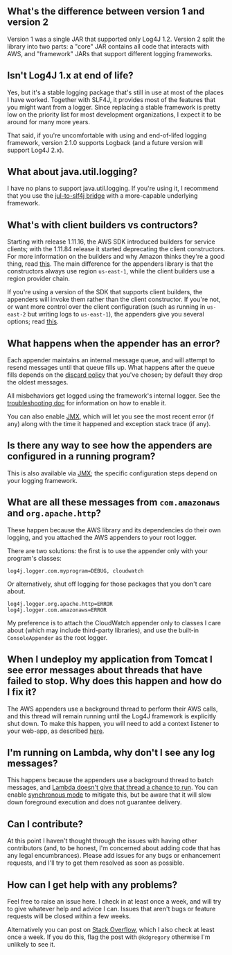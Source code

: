 ## What's the difference between version 1 and version 2

  Version 1 was a single JAR that supported only Log4J 1.2. Version 2 split the library
  into two parts: a "core" JAR contains all code that interacts with AWS, and "framework"
  JARs that support different logging frameworks.

## Isn't Log4J 1.x at end of life?

  Yes, but it's a stable logging package that's still in use at most of the places I
  have worked. Together with SLF4J, it provides most of the features that you might
  want from a logger. Since replacing a stable framework is pretty low on the priority
  list for most development organizations, I expect it to be around for many more years.

  That said, if you're uncomfortable with using and end-of-lifed logging framework,
  version 2.1.0 supports Logback (and a future version will support Log4J 2.x).

## What about java.util.logging?

  I have no plans to support java.util.logging. If you're using it, I recommend that you
  use the [jul-to-slf4j bridge](https://www.slf4j.org/legacy.html) with a more-capable
  underlying framework.

## What's with client builders vs contructors?

  Starting with release 1.11.16, the AWS SDK introduced builders for service clients; with
  the 1.11.84 release it started deprecating the client constructors. For more information
  on the builders and why Amazon thinks they're a good thing, read
  [this](https://aws.amazon.com/blogs/developer/client-constructors-now-deprecated/).
  The main difference for the appenders library is that the constructors always use
  region `us-east-1`, while the client builders use a region provider chain.

  If you're using a version of the SDK that supports client builders, the appenders will
  invoke them rather than the client constructor. If you're not, or want more control over
  the client configuration (such as running in `us-east-2` but writing logs to `us-east-1`),
  the appenders give you several options; read [this](docs/service-client.md).

## What happens when the appender has an error?

  Each appender maintains an internal message queue, and will attempt to resend messages
  until that queue fills up. What happens after the queue fills depends on the [discard
  policy](docs/design.md#message-discard) that you've chosen; by default they drop the
  oldest messages.

  All misbehaviors get logged using the framework's internal logger. See the [troubleshooting
  doc](docs/troubleshooting.md) for information on how to enable it.

  You can also enable [JMX](docs/jmx.md), which will let you see the most recent error (if any)
  along with the time it happened and exception stack trace (if any).

## Is there any way to see how the appenders are configured in a running program?

  This is also available via [JMX](docs/jmx.md); the specific configuration steps
  depend on your logging framework.

## What are all these messages from `com.amazonaws` and `org.apache.http`?

  These happen because the AWS library and its dependencies do their own logging, and
  you attached the AWS appenders to your root logger.

  There are two solutions: the first is to use the appender only with your program's
  classes:

```
log4j.logger.com.myprogram=DEBUG, cloudwatch
```

  Or alternatively, shut off logging for those packages that you don't care about.

```
log4j.logger.org.apache.http=ERROR
log4j.logger.com.amazonaws=ERROR
```

  My preference is to attach the CloudWatch appender only to classes I care about (which
  may include third-party libraries), and use the built-in `ConsoleAppender` as the root
  logger.

## When I undeploy my application from Tomcat I see error messages about threads that have failed to stop. Why does this happen and how do I fix it?

   The AWS appenders use a background thread to perform their AWS calls, and this thread
   will remain running until the Log4J framework is explicitly shut down. To make this
   happen, you will need to add a context listener to your web-app, as described
   [here](docs/tomcat.md).

## I'm running on Lambda, why don't I see any log messages?

   This happens because the appenders use a background thread to batch messages, and [Lambda
   doesn't give that thread a chance to run](https://blog.kdgregory.com/2019/01/multi-threaded-programming-with-aws.html).
   You can enable [synchronous mode](docs/design.md#synchronous-mode) to mitigate this, but
   be aware that it will slow down foreground execution and does not guarantee delivery.

## Can I contribute?

  At this point I haven't thought through the issues with having other contributors (and,
  to be honest, I'm concerned about adding code that has any legal encumbrances). Please
  add issues for any bugs or enhancement requests, and I'll try to get them resolved as
  soon as possible.

## How can I get help with any problems?

  Feel free to raise an issue here. I check in at least once a week, and will try to give
  whatever help and advice I can. Issues that aren't bugs or feature requests will be
  closed within a few weeks.

  Alternatively you can post on [Stack Overflow](https://stackoverflow.com/), which I also
  check at least once a week. If you do this, flag the post with `@kdgregory` otherwise I'm
  unlikely to see it.
